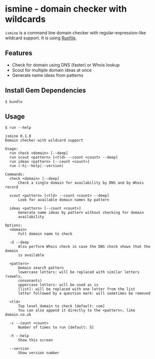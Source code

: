 # ismine - domain checker with wildcards

`ismine` is a command line domain checker with regular-expression-like
wildcard support. It is using [Runfile](https://github.com/DannyBen/runfile).

## Features

* Check for domain using DNS (faster) or Whois lookup
* Scout for multiple domain ideas at once
* Generate name ideas from patterns

## Install Gem Dependencies

	$ bundle

## Usage

```
$ run --help

ismine 0.1.0
Domain checker with wildcard support

Usage:
  run check <domain> [--deep]
  run scout <pattern> [<tld> --count <count> --deep]
  run ideas <pattern> [--count <count>]
  run (-h|--help|--version)

Commands:
  check <domain> [--deep]
      Check a single domain for availability by DNS and by Whois record

  scout <pattern> [<tld> --count <count> --deep]
      Look for available domain names by pattern

  ideas <pattern> [--count <count>]
      Generate name ideas by pattern without checking for domain
      availability

Options:
  <domain>
      Full domain name to check

  -d --deep
      Also perform Whois check in case the DNS check shows that the domain
      is available

  <pattern>
      Domain search pattern
      lowercase letters: will be replaced with similar letters (vowels,
      consonants)
      uppercase letters: will be used as is
      [list]: will be replaced with one letter from the list
      letter followed by a question mark: will sometimes be removed

  <tld>
      Top level domain to check [default: com]
      You can also append it directly to the <pattern>, like domain.co.uk

  -c --count <count>
      Number of times to run [default: 5]

  -h --help
      Show this screen

  --version
      Show version number
```